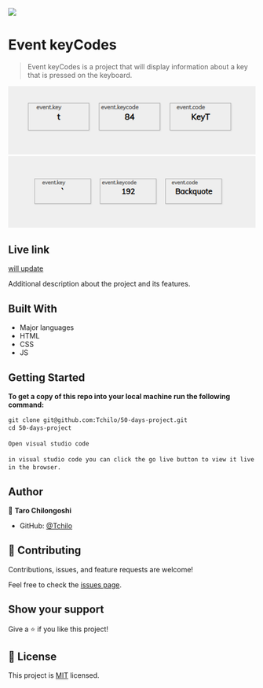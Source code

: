 ![](https://img.shields.io/badge/Microverse-blueviolet)

# Event keyCodes

>Event keyCodes is a project that will display information about a key that is pressed on the keyboard.

![](t.png)
![](key.png)


## Live link
[will update]()

Additional description about the project and its features.

## Built With

- Major languages
- HTML
- CSS
- JS


## Getting Started

**To get a copy of this repo into your local machine run the following command:**
```
git clone git@github.com:Tchilo/50-days-project.git 
cd 50-days-project

Open visual studio code 

in visual studio code you can click the go live button to view it live in the browser.
```

## Author

👤 **Taro Chilongoshi**

- GitHub: [@Tchilo](https://github.com/Tchilo)



## 🤝 Contributing

Contributions, issues, and feature requests are welcome!

Feel free to check the [issues page](../../issues/).

## Show your support

Give a ⭐️ if you like this project!



## 📝 License

This project is [MIT](./MIT.md) licensed.
